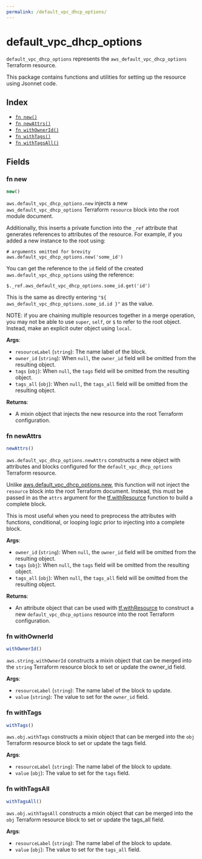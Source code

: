 ```yaml
---
permalink: /default_vpc_dhcp_options/
---
```


# default_vpc_dhcp_options

`default_vpc_dhcp_options` represents the `aws_default_vpc_dhcp_options` Terraform resource.



This package contains functions and utilities for setting up the resource using Jsonnet code.


## Index

* [`fn new()`](#fn-new)
* [`fn newAttrs()`](#fn-newattrs)
* [`fn withOwnerId()`](#fn-withownerid)
* [`fn withTags()`](#fn-withtags)
* [`fn withTagsAll()`](#fn-withtagsall)

## Fields

### fn new

```ts
new()
```


`aws.default_vpc_dhcp_options.new` injects a new `aws_default_vpc_dhcp_options` Terraform `resource`
block into the root module document.

Additionally, this inserts a private function into the `_ref` attribute that generates references to attributes of the
resource. For example, if you added a new instance to the root using:

    # arguments omitted for brevity
    aws.default_vpc_dhcp_options.new('some_id')

You can get the reference to the `id` field of the created `aws.default_vpc_dhcp_options` using the reference:

    $._ref.aws_default_vpc_dhcp_options.some_id.get('id')

This is the same as directly entering `"${ aws_default_vpc_dhcp_options.some_id.id }"` as the value.

NOTE: if you are chaining multiple resources together in a merge operation, you may not be able to use `super`, `self`,
or `$` to refer to the root object. Instead, make an explicit outer object using `local`.

**Args**:
  - `resourceLabel` (`string`): The name label of the block.
  - `owner_id` (`string`):  When `null`, the `owner_id` field will be omitted from the resulting object.
  - `tags` (`obj`):  When `null`, the `tags` field will be omitted from the resulting object.
  - `tags_all` (`obj`):  When `null`, the `tags_all` field will be omitted from the resulting object.

**Returns**:
- A mixin object that injects the new resource into the root Terraform configuration.


### fn newAttrs

```ts
newAttrs()
```


`aws.default_vpc_dhcp_options.newAttrs` constructs a new object with attributes and blocks configured for the `default_vpc_dhcp_options`
Terraform resource.

Unlike [aws.default_vpc_dhcp_options.new](#fn-new), this function will not inject the `resource`
block into the root Terraform document. Instead, this must be passed in as the `attrs` argument for the
[tf.withResource](https://github.com/tf-libsonnet/core/tree/main/docs#fn-withresource) function to build a complete block.

This is most useful when you need to preprocess the attributes with functions, conditional, or looping logic prior to
injecting into a complete block.

**Args**:
  - `owner_id` (`string`):  When `null`, the `owner_id` field will be omitted from the resulting object.
  - `tags` (`obj`):  When `null`, the `tags` field will be omitted from the resulting object.
  - `tags_all` (`obj`):  When `null`, the `tags_all` field will be omitted from the resulting object.

**Returns**:
  - An attribute object that can be used with [tf.withResource](https://github.com/tf-libsonnet/core/tree/main/docs#fn-withresource) to construct a new `default_vpc_dhcp_options` resource into the root Terraform configuration.


### fn withOwnerId

```ts
withOwnerId()
```

`aws.string.withOwnerId` constructs a mixin object that can be merged into the `string`
Terraform resource block to set or update the owner_id field.



**Args**:
  - `resourceLabel` (`string`): The name label of the block to update.
  - `value` (`string`): The value to set for the `owner_id` field.


### fn withTags

```ts
withTags()
```

`aws.obj.withTags` constructs a mixin object that can be merged into the `obj`
Terraform resource block to set or update the tags field.



**Args**:
  - `resourceLabel` (`string`): The name label of the block to update.
  - `value` (`obj`): The value to set for the `tags` field.


### fn withTagsAll

```ts
withTagsAll()
```

`aws.obj.withTagsAll` constructs a mixin object that can be merged into the `obj`
Terraform resource block to set or update the tags_all field.



**Args**:
  - `resourceLabel` (`string`): The name label of the block to update.
  - `value` (`obj`): The value to set for the `tags_all` field.
